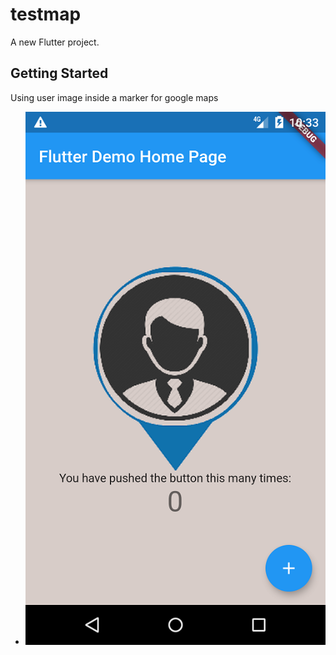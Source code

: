 # testmap

A new Flutter project.

## Getting Started

Using user image inside a marker for google maps

- ![Screenshot](https://github.com/amorenew/Flutter_avatar_maps/blob/master/Screenshot_1561876426.png)
